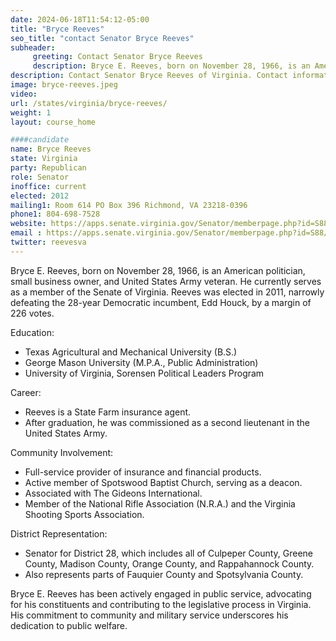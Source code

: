 ```yaml
---
date: 2024-06-18T11:54:12-05:00
title: "Bryce Reeves"
seo_title: "contact Senator Bryce Reeves"
subheader:
     greeting: Contact Senator Bryce Reeves
     description: Bryce E. Reeves, born on November 28, 1966, is an American politician, small business owner, and United States Army veteran. He currently serves as a member of the Senate of Virginia, representing District 28.
description: Contact Senator Bryce Reeves of Virginia. Contact information for Bryce Reeves includes email address, phone number, and mailing address.
image: bryce-reeves.jpeg
video:
url: /states/virginia/bryce-reeves/
weight: 1
layout: course_home

####candidate
name: Bryce Reeves
state: Virginia
party: Republican
role: Senator
inoffice: current
elected: 2012
mailing1: Room 614 PO Box 396 Richmond, VA 23218-0396
phone1: 804-698-7528
website: https://apps.senate.virginia.gov/Senator/memberpage.php?id=S88/
email : https://apps.senate.virginia.gov/Senator/memberpage.php?id=S88/
twitter: reevesva
---
```

Bryce E. Reeves, born on November 28, 1966, is an American politician, small business owner, and United States Army veteran. He currently serves as a member of the Senate of Virginia. Reeves was elected in 2011, narrowly defeating the 28-year Democratic incumbent, Edd Houck, by a margin of 226 votes.

Education:
- Texas Agricultural and Mechanical University (B.S.)
- George Mason University (M.P.A., Public Administration)
- University of Virginia, Sorensen Political Leaders Program

Career:
- Reeves is a State Farm insurance agent.
- After graduation, he was commissioned as a second lieutenant in the United States Army.

Community Involvement:
- Full-service provider of insurance and financial products.
- Active member of Spotswood Baptist Church, serving as a deacon.
- Associated with The Gideons International.
- Member of the National Rifle Association (N.R.A.) and the Virginia Shooting Sports Association.

District Representation:
- Senator for District 28, which includes all of Culpeper County, Greene County, Madison County, Orange County, and Rappahannock County.
- Also represents parts of Fauquier County and Spotsylvania County.

Bryce E. Reeves has been actively engaged in public service, advocating for his constituents and contributing to the legislative process in Virginia. His commitment to community and military service underscores his dedication to public welfare.

